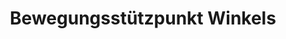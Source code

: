 ---
title: "Bewegungsstützpunkt Winkels"
url: /haltern-am-see/bewegungsstuetzpunkt-winkels/
shop: Schuhe
---